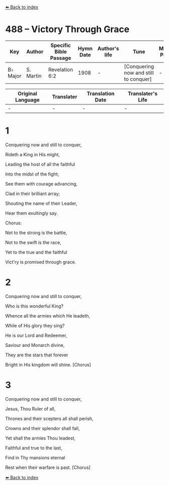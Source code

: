 [⬅️ Back to index](../README.md)

# 488 – Victory Through Grace

Key | Author   | Specific Bible Passage     |Hymn Date |Author's life |Tune |Metrical Pattern   |Composer/Source
-- | --------- | ---------------------------|----------|--------------|-----|-------------------|-------------  
B♭ Major |S. Martin |Revelation 6:2 |1908 |- |[Conquering now and still to conquer] |- |Jno. R. Sweney

Original Language | Translater | Translation Date   | Translater's Life  
----------------- | --------- | --------------------|-------------     
\- |- |- |-




# 1

Conquering now and still to conquer,

Rideth a King in His might,

Leading the host of all the faithful

Into the midst of the fight;

See them with courage advancing,

Clad in their brilliant array;

Shouting the name of their Leader,

Hear them exultingly say.



Chorus:

Not to the strong is the battle,

Not to the swift is the race,

Yet to the true and the faithful

Vict'ry is promised through grace.



# 2

Conquering now and still to conquer,

Who is this wonderful King?

Whence all the armies which He leadeth,

While of His glory they sing?

He is our Lord and Redeemer,

Saviour and Monarch divine,

They are the stars that forever

Bright in His kingdom will shine.  [Chorus]



# 3

Conquering now and still to conquer,

Jesus, Thou Ruler of all,

Thrones and their scepters all shall perish,

Crowns and their splendor shall fall,

Yet shall the armies Thou leadest,

Faithful and true to the last,

Find in Thy mansions eternal

Rest when their warfare is past.  [Chorus]



[⬅️ Back to index](../README.md)
